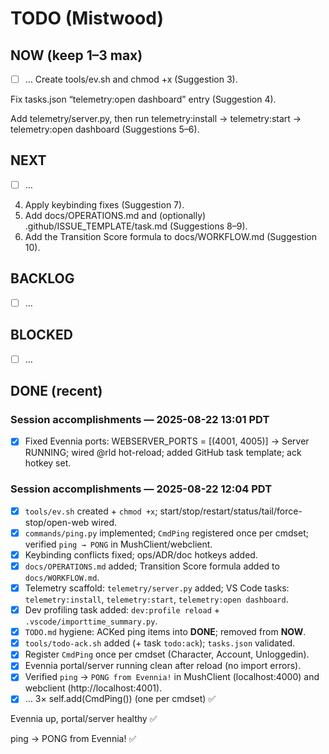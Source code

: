 # TODO (Mistwood)

## NOW (keep 1–3 max)
- [ ] …
Create tools/ev.sh and chmod +x (Suggestion 3).

Fix tasks.json “telemetry:open dashboard” entry (Suggestion 4).

Add telemetry/server.py, then run telemetry:install → telemetry:start → telemetry:open dashboard (Suggestions 5–6).
## NEXT
- [ ] …
4. Apply keybinding fixes (Suggestion 7).
5. Add docs/OPERATIONS.md and (optionally) .github/ISSUE_TEMPLATE/task.md (Suggestions 8–9).
6. Add the Transition Score formula to docs/WORKFLOW.md (Suggestion 10).
## BACKLOG
- [ ] …

## BLOCKED
- [ ] …

## DONE (recent)
### Session accomplishments — 2025-08-22 13:01 PDT
- [x] Fixed Evennia ports: WEBSERVER_PORTS = [(4001, 4005)] → Server RUNNING; wired @rld hot-reload; added GitHub task template; ack hotkey set.
### Session accomplishments — 2025-08-22 12:04 PDT
- [x] `tools/ev.sh` created + `chmod +x`; start/stop/restart/status/tail/force-stop/open-web wired.
- [x] `commands/ping.py` implemented; `CmdPing` registered once per cmdset; verified `ping → PONG` in MushClient/webclient.
- [x] Keybinding conflicts fixed; ops/ADR/doc hotkeys added.
- [x] `docs/OPERATIONS.md` added; Transition Score formula added to `docs/WORKFLOW.md`.
- [x] Telemetry scaffold: `telemetry/server.py` added; VS Code tasks: `telemetry:install`, `telemetry:start`, `telemetry:open dashboard`.
- [x] Dev profiling task added: `dev:profile reload` + `.vscode/importtime_summary.py`.
- [x] `TODO.md` hygiene: ACKed ping items into **DONE**; removed from **NOW**.
- [x] `tools/todo-ack.sh` added (+ task `todo:ack`); `tasks.json` validated.
- [x] Register `CmdPing` once per cmdset (Character, Account, Unloggedin).
- [x] Evennia portal/server running clean after reload (no import errors).
- [x] Verified `ping` → `PONG from Evennia!` in MushClient (localhost:4000) and webclient (http://localhost:4001).
- [x] …
3× self.add(CmdPing()) (one per cmdset) ✅

Evennia up, portal/server healthy ✅

ping → PONG from Evennia! ✅

